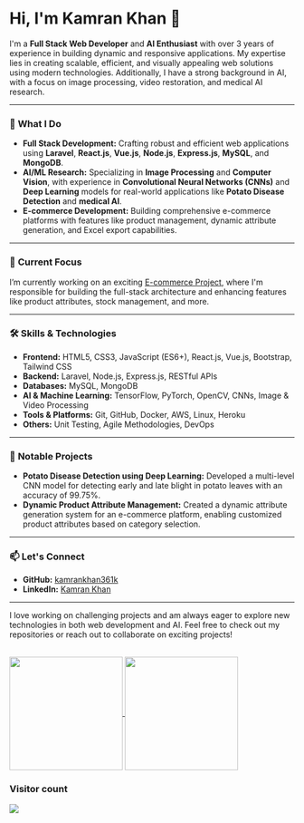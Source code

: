 # Hi, I'm Kamran Khan 👋

I'm a **Full Stack Web Developer** and **AI Enthusiast** with over 3 years of experience in building dynamic and responsive applications. My expertise lies in creating scalable, efficient, and visually appealing web solutions using modern technologies. Additionally, I have a strong background in AI, with a focus on image processing, video restoration, and medical AI research.

---

### 🚀 **What I Do**
- **Full Stack Development:** Crafting robust and efficient web applications using **Laravel**, **React.js**, **Vue.js**, **Node.js**, **Express.js**, **MySQL**, and **MongoDB**.
- **AI/ML Research:** Specializing in **Image Processing** and **Computer Vision**, with experience in **Convolutional Neural Networks (CNNs)** and **Deep Learning** models for real-world applications like **Potato Disease Detection** and **medical AI**.
- **E-commerce Development:** Building comprehensive e-commerce platforms with features like product management, dynamic attribute generation, and Excel export capabilities.
  
---

### 🌱 **Current Focus**
I’m currently working on an exciting [E-commerce Project](https://offersberries.com), where I'm responsible for building the full-stack architecture and enhancing features like product attributes, stock management, and more.

---

### 🛠️ **Skills & Technologies**
- **Frontend:** HTML5, CSS3, JavaScript (ES6+), React.js, Vue.js, Bootstrap, Tailwind CSS
- **Backend:** Laravel, Node.js, Express.js, RESTful APIs
- **Databases:** MySQL, MongoDB
- **AI & Machine Learning:** TensorFlow, PyTorch, OpenCV, CNNs, Image & Video Processing
- **Tools & Platforms:** Git, GitHub, Docker, AWS, Linux, Heroku
- **Others:** Unit Testing, Agile Methodologies, DevOps

---

### 🌟 **Notable Projects**
- **Potato Disease Detection using Deep Learning:** Developed a multi-level CNN model for detecting early and late blight in potato leaves with an accuracy of 99.75%.
- **Dynamic Product Attribute Management:** Created a dynamic attribute generation system for an e-commerce platform, enabling customized product attributes based on category selection.

---

### 📫 **Let's Connect**
- **GitHub:** [kamrankhan361k](https://github.com/kamrankhan361k)
- **LinkedIn:** [Kamran Khan](https://www.linkedin.com/in/kamran-khan-467888229/)

---

I love working on challenging projects and am always eager to explore new technologies in both web development and AI. Feel free to check out my repositories or reach out to collaborate on exciting projects!

<br>



<a href="https://github.com/kamrankhan361k/github-readme-stats">
  <img height=200 align="center" src="https://github-readme-stats.vercel.app/api?username=kamrankhan361k&show_icons=true&theme=radical&hide_border=true" />
</a>
<a href="https://github.com/kamrankhan361k/convoychat">
  <img height=200 align="center" src="https://github-readme-stats.vercel.app/api/top-langs?username=kamrankhan361k&layout=compact&langs_count=8&card_width=320&theme=radical&hide_border=true" />
</a>

### Visitor count
<img src="https://profile-counter.glitch.me/kamrankhan361k/count.svg" />
